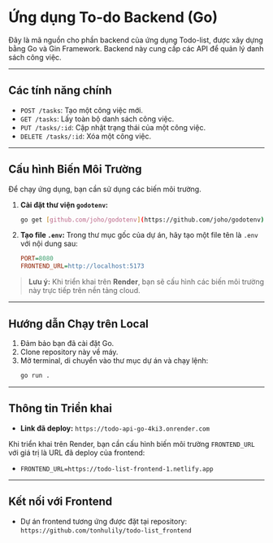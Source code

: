 # Ứng dụng To-do Backend (Go)

Đây là mã nguồn cho phần backend của ứng dụng Todo-list, được xây dựng bằng Go và Gin Framework. Backend này cung cấp các API để quản lý danh sách công việc.

---

## Các tính năng chính

* `POST /tasks`: Tạo một công việc mới.
* `GET /tasks`: Lấy toàn bộ danh sách công việc.
* `PUT /tasks/:id`: Cập nhật trạng thái của một công việc.
* `DELETE /tasks/:id`: Xóa một công việc.

---

## Cấu hình Biến Môi Trường

Để chạy ứng dụng, bạn cần sử dụng các biến môi trường.

1.  **Cài đặt thư viện `godotenv`:**
    ```bash
    go get [github.com/joho/godotenv](https://github.com/joho/godotenv)
    ```

2.  **Tạo file `.env`:**
    Trong thư mục gốc của dự án, hãy tạo một file tên là `.env` với nội dung sau:
    ```ini
    PORT=8080
    FRONTEND_URL=http://localhost:5173
    ```

> **Lưu ý:** Khi triển khai trên **Render**, bạn sẽ cấu hình các biến môi trường này trực tiếp trên nền tảng cloud.

---

## Hướng dẫn Chạy trên Local

1.  Đảm bảo bạn đã cài đặt Go.
2.  Clone repository này về máy.
3.  Mở terminal, di chuyển vào thư mục dự án và chạy lệnh:
    ```bash
    go run .
    ```

---

## Thông tin Triển khai

* **Link đã deploy:** `https://todo-api-go-4ki3.onrender.com`

Khi triển khai trên Render, bạn cần cấu hình biến môi trường `FRONTEND_URL` với giá trị là URL đã deploy của frontend:
* `FRONTEND_URL=https://todo-list-frontend-1.netlify.app`

---

## Kết nối với Frontend

* Dự án frontend tương ứng được đặt tại repository: `https://github.com/tonhulily/todo-list_frontend`